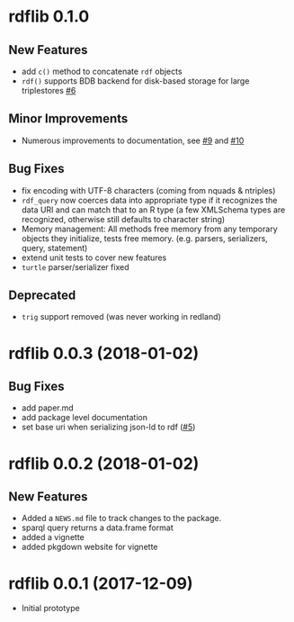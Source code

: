 # rdflib 0.1.0

## New Features

* add `c()` method to concatenate `rdf` objects
* `rdf()` supports BDB backend for disk-based storage for large triplestores [#6](https://github.com/cboettig/rdflib/issues/6)

## Minor Improvements

* Numerous improvements to documentation, see 
  [#9](https://github.com/cboettig/rdflib/issues/9) and 
  [#10](https://github.com/cboettig/rdflib/issues/10) 

## Bug Fixes 

* fix encoding with UTF-8 characters (coming from nquads & ntriples)
* `rdf_query` now coerces data into appropriate type 
   if it recognizes the data URI and can match that 
   to an R type (a few XMLSchema types are recognized,
   otherwise still defaults to character string)
* Memory management: All methods free memory from any 
  temporary objects they initialize, tests free memory.
  (e.g. parsers, serializers, query, statement)
* extend unit tests to cover new features
* `turtle` parser/serializer fixed

## Deprecated

* `trig` support removed (was never working in redland)


# rdflib 0.0.3 (2018-01-02)

## Bug Fixes

* add paper.md
* add package level documentation
* set base uri when serializing json-ld to rdf ([#5](https://github.com/cboettig/rdflib/issues/5))


# rdflib 0.0.2 (2018-01-02)

## New Features

* Added a `NEWS.md` file to track changes to the package.
* sparql query returns a data.frame format
* added a vignette
* added pkgdown website for vignette

# rdflib 0.0.1 (2017-12-09)

* Initial prototype


